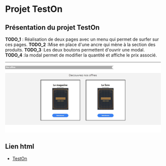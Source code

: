 # **Projet TestOn**

## Présentation du projet TestOn

**TODO_1** : Réalisation de deux pages avec un menu qui permet de surfer sur ces pages.
**TODO_2** :Mise en place d'une ancre qui mène à la section des produits.
**TODO_3** :Les deux boutons permettent d'ouvrir une modal.
**TODO_4** :la modal permet de modifier la quantité et affiche le prix associé.

![Image](./photos/Capture.jpeg)

## Lien html

* [TestOn](https://melaniemdm.github.io/testOn/)
